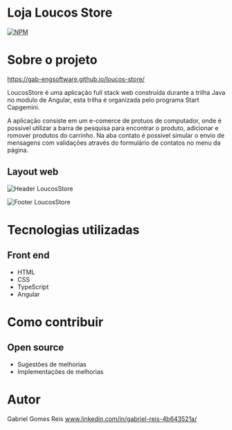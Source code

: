 # Loja Loucos Store
[![NPM](https://img.shields.io/npm/l/react)](https://github.com/Gab-engsoftware/loucos-store/blob/main/LICENSE) 

# Sobre o projeto

https://gab-engsoftware.github.io/loucos-store/

LoucosStore é uma aplicação full stack web construída durante a trilha Java no modulo de Angular, esta trilha é organizada pelo programa Start Capgemini.

A aplicação consiste em um e-comerce de protuos de computador, onde é possivel utilizar a barra de pesquisa para encontrar o produto, adicionar e romover produtos do carrinho. Na aba contato é possivel simular o envio de mensagens com validações através do formulário de contatos no menu da página.


## Layout web
![Header LoucosStore](https://user-images.githubusercontent.com/89217325/184663817-251cd675-4b6a-413f-85fd-6195a8ed7bb4.jpeg)


![Footer LoucosStore](https://user-images.githubusercontent.com/89217325/184663889-40d924d6-d296-4814-83a7-2d39ca94513f.jpeg)

# Tecnologias utilizadas
## Front end
- HTML
- CSS
- TypeScript
- Angular

# Como contribuir
## Open source
- Sugestões de melhorias
- Implementações de melhorias

# Autor

Gabriel Gomes Reis
www.linkedin.com/in/gabriel-reis-4b643521a/

